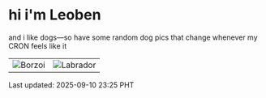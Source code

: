 # hi i'm Leoben

and i like dogs—so have some random dog pics that change whenever my CRON feels like it

|  |  |
|--------|----------|
| ![Borzoi](https://random-dog-vercel.vercel.app/api/random-borzoi?v=1757517957) | ![Labrador](https://random-dog-vercel.vercel.app/api/random-labrador?v=1757517957) |

Last updated: 2025-09-10 23:25 PHT

